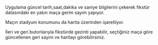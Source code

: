 Uygulama güncel tarih,saat,dakika ve saniye bilgilerini çekerek fikstür datasındaki en yakın maça gerim sayım yapıyor. 

Maçın stadyum konumunu da harita üzerinden işaretliyor. 

İleri ve geri butonlarıyla fikstürde gezinti yapabilir, seçtiğiniz maça göre güncellenen geri sayım ve haritayı görebilirsiniz.
